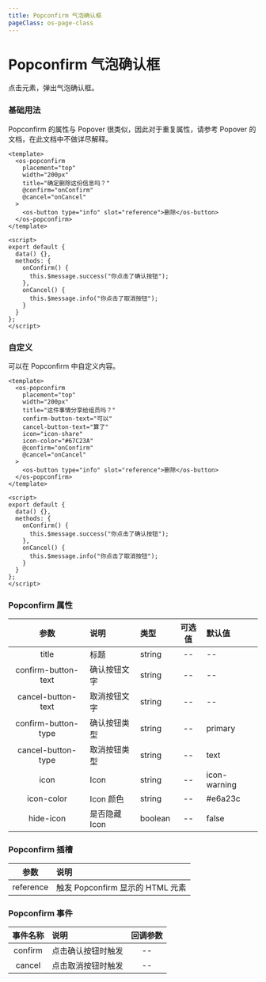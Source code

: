 ```yaml
---
title: Popconfirm 气泡确认框
pageClass: os-page-class
---
```


# Popconfirm 气泡确认框

<p class="os-vuepress-my-p">
  点击元素，弹出气泡确认框。
</p>

### 基础用法

<p class="os-vuepress-my-p">
  Popconfirm 的属性与 Popover 很类似，因此对于重复属性，请参考 Popover 的文档，在此文档中不做详尽解释。
</p>

<template>
  <os-popconfirm
    placement="top"
    width="200px"
    title="确定删除这份信息吗？"
    @confirm="onConfirm"
    @cancel="onCancel"
    >
    <os-button type="info" slot="reference">删除</os-button>
  </os-popconfirm>
</template>

```vue
<template>
  <os-popconfirm
    placement="top"
    width="200px"
    title="确定删除这份信息吗？"
    @confirm="onConfirm"
    @cancel="onCancel"
  >
    <os-button type="info" slot="reference">删除</os-button>
  </os-popconfirm>
</template>

<script>
export default {
  data() {},
  methods: {
    onConfirm() {
      this.$message.success("你点击了确认按钮");
    },
    onCancel() {
      this.$message.info("你点击了取消按钮");
    }
  }
};
</script>
```

### 自定义

<p class="os-vuepress-my-p">
  可以在 Popconfirm 中自定义内容。
</p>

<template>
  <os-popconfirm
    placement="top"
    width="200px"
    title="这件事情分享给组员吗？"
    confirm-button-text="可以"
    cancel-button-text="算了"
    icon="icon-share"
    icon-color="#67C23A"
    @confirm="onConfirm"
    @cancel="onCancel"
    >
    <os-button type="info" slot="reference">删除</os-button>
  </os-popconfirm>
</template>

```vue
<template>
  <os-popconfirm
    placement="top"
    width="200px"
    title="这件事情分享给组员吗？"
    confirm-button-text="可以"
    cancel-button-text="算了"
    icon="icon-share"
    icon-color="#67C23A"
    @confirm="onConfirm"
    @cancel="onCancel"
  >
    <os-button type="info" slot="reference">删除</os-button>
  </os-popconfirm>
</template>

<script>
export default {
  data() {},
  methods: {
    onConfirm() {
      this.$message.success("你点击了确认按钮");
    },
    onCancel() {
      this.$message.info("你点击了取消按钮");
    }
  }
};
</script>
```

<!-- 以下是运行代码 -->
<script>
export default {
  data() {
    return {
      visible: false,
      visible2: false
    }
  },
  methods: {
    onConfirm() {
      this.$message.success("你点击了确认按钮")
    },
    onCancel() {
      this.$message.info("你点击了取消按钮")
    }
  }
}
</script>

### Popconfirm 属性

|        参数         | 说明          | 类型    | 可选值 | 默认值       |
| :-----------------: | :------------ | :------ | :----: | :----------- |
|        title        | 标题          | string  |   --   | --           |
| confirm-button-text | 确认按钮文字  | string  |   --   | --           |
| cancel-button-text  | 取消按钮文字  | string  |   --   | --           |
| confirm-button-type | 确认按钮类型  | string  |   --   | primary      |
| cancel-button-type  | 取消按钮类型  | string  |   --   | text         |
|        icon         | Icon          | string  |   --   | icon-warning |
|     icon-color      | Icon 颜色     | string  |   --   | #e6a23c      |
|      hide-icon      | 是否隐藏 Icon | boolean |   --   | false        |

### Popconfirm 插槽

|   参数    | 说明                             |
| :-------: | :------------------------------- |
| reference | 触发 Popconfirm 显示的 HTML 元素 |

### Popconfirm 事件

| 事件名称 | 说明               | 回调参数 |
| :------: | :----------------- | :------: |
| confirm  | 点击确认按钮时触发 |    --    |
|  cancel  | 点击取消按钮时触发 |    --    |
